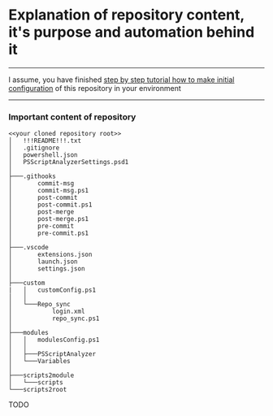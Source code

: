 # Explanation of repository content, it's purpose and automation behind it 

---

I assume, you have finished [step by step tutorial how to make initial configuration](https://github.com/ztrhgf/Powershell_CICD_repository/blob/master/2.%20HOW%20TO%20-%20INITIAL%20CONFIGURATION.md) of this repository in your environment

---


### Important content of repository
```
<<your cloned repository root>>
│   !!!README!!!.txt
│   .gitignore
│   powershell.json
│   PSScriptAnalyzerSettings.psd1
│
├───.githooks
│       commit-msg
│       commit-msg.ps1
│       post-commit
│       post-commit.ps1
│       post-merge
│       post-merge.ps1
│       pre-commit
│       pre-commit.ps1
│
├───.vscode
│       extensions.json
│       launch.json
│       settings.json
│
├───custom
|   │   customConfig.ps1
│   │
│   └───Repo_sync
│           login.xml
│           repo_sync.ps1
│
├───modules
│   │   modulesConfig.ps1
│   │
│   ├───PSScriptAnalyzer
│   └───Variables
│
├───scripts2module
│   └───scripts
└───scripts2root

```

TODO
